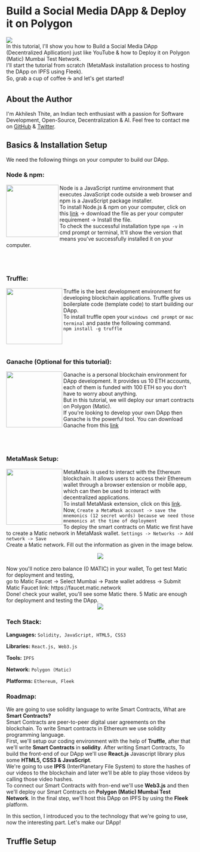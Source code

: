 # Build a Social Media DApp & Deploy it on Polygon
<img align="center" src="https://user-images.githubusercontent.com/68826419/128836864-2f40f55f-66fd-4f79-822f-883ad1d03106.png" />
<br>
In this tutorial, I'll show you how to Build a Social Media DApp (Decentralized Apllication) just like YouTube & how to Deploy it on Polygon (Matic) Mumbai Test Network.<br>
I'll start the tutorial from scratch (MetaMask installation process to hosting the DApp on IPFS using Fleek).<br>
So, grab a cup of coffee ☕️ and let's get started!

## About the Author
I'm Akhilesh Thite, an Indian tech enthusiast with a passion for Software Development, Open-Source, Decentralization & AI. Feel free to contact me on [GitHub](https://github.com/AkhileshThite) & [Twitter](https://twitter.com/AkhileshThite_).

## Basics & Installation Setup
We need the following things on your computer to build our DApp.
### Node & npm:
<img height="140" width="140" align="left" src="https://user-images.githubusercontent.com/68826419/128867676-c789b537-9881-49cc-a044-32b672f99680.png" /> Node is a JavaScript runtime environment that executes JavaScript code outside a web browser and npm is a JavaScript package installer.
<br>
To install Node.js & npm on your computer, click on this [link](https://nodejs.org/en/download/) -> download the file as per your computer requirement -> Install the file.
<br>
To check the successful installation type `npm -v` in cmd prompt or terminal, It'll show the version that means you've successfully installed it on your computer.

<br><br>
### Truffle:
<img height="150" width="150" align="left" src="https://user-images.githubusercontent.com/68826419/128867776-82b05234-7301-443a-9784-388ba7e3638e.png" />Truffle is the best development environment for developing blockchain applications. Truffle gives us boilerplate code (template code) to start building our DApp.<br>
To install truffle open your `windows cmd prompt` or `mac terminal` and paste the following command.
<br>
`npm install -g truffle`

<br><br>
### Ganache (Optional for this tutorial):
<img height="150" width="150" align="left" src="https://user-images.githubusercontent.com/68826419/128867841-498dc62c-a8fd-47ee-818d-4cc6c9cc2382.png" />Ganache is a personal blockchain environment for DApp development. It provides us 10 ETH accounts, each of them is funded with 100 ETH so you don't have to worry about anything. 
<br>
But in this tutorial, we will deploy our smart contracts on Polygon (Matic).
<br>
If you're looking to develop your own DApp then Ganache is the powerful tool. You can download Ganache from this [link](https://www.trufflesuite.com/ganache)

<br><br>
### MetaMask Setup:
<img height="150" width="150" align="left" src="https://user-images.githubusercontent.com/68826419/128867893-60b76424-ba7b-4d12-bf0a-e42aacb46fca.png" />MetaMask is used to interact with the Ethereum blockchain. It allows users to access their Ethereum wallet through a browser extension or mobile app, which can then be used to interact with decentralized applications.
<br>
To install MetaMask extension, click on this [link](https://chrome.google.com/webstore/detail/metamask/nkbihfbeogaeaoehlefnkodbefgpgknn?hl=en).
<br>
Now, `Create a MetaMask account -> save the mnemonics (12 secret words) because we need those mnemonics at the time of deployment`
<br>
To deploy the smart contracts on Matic we first have to create a Matic network in MetaMask wallet. `Settings -> Networks -> Add network -> Save`
<br>
Create a Matic network. Fill out the information as given in the image below.
<br>
<div align="center"><img src="https://user-images.githubusercontent.com/68826419/128823596-49410c34-9244-42a2-ac3e-1ee3beff63f6.png" /></div>
<br>
Now you'll notice zero balance (0 MATIC) in your wallet, To get test Matic for deployment and testing,<br>
go to Matic Faucet -> Select Mumbai -> Paste wallet address -> Submit<br>
Matic Faucet link: https://faucet.matic.network <br>
Done! check your wallet, you'll see some Matic there. 5 Matic are enough for deployment and testing the DApp.
<br>
<div align="center"><img src="https://user-images.githubusercontent.com/68826419/128877273-327f6d3d-24a2-4637-8392-004a1f62048a.png" /></div>

### Tech Stack:
**Languages:** `Solidity, JavaScript, HTML5, CSS3`

**Libraries:** `React.js, Web3.js`

**Tools:** `IPFS`

**Network:** `Polygon (Matic)`

**Platforms:** `Ethereum, Fleek`

### Roadmap:
We are going to use solidity language to write Smart Contracts, What are **Smart Contracts?**
<br>
Smart Contracts are peer-to-peer digital user agreements on the blockchain. To write Smart contracts in Ethereum we use solidity programming language.
<br>
First, we'll setup our coding environment with the help of **Truffle**, after that we'll write **Smart Contracts** in **solidity**. 
After writing Smart Contracts, To build the front-end of our DApp we'll use **React.js** Javascript library plus some **HTML5, CSS3 & JavaScript**.
<br>
We're going to use **IPFS** (InterPlanetary File System) to store the hashes of our videos to the blockchain and later we'll be able to play those videos by calling those video hashes.
<br>
To connect our Smart Contracts with fron-end we'll use **Web3.js** and then we'll deploy our Smart Contracts on **Polygon (Matic) Mumbai Test Network**. In the final step, we'll host this DApp on IPFS by using the **Fleek** platform.

In this section, I introduced you to the technology that we're going to use, now the interesting part. Let's make our DApp!

## Truffle Setup
